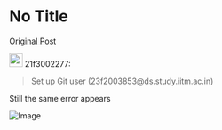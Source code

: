 # No Title

[Original Post](https://discourse.onlinedegree.iitm.ac.in/t/165959/59)

<aside class="quote group-ds-students" data-username="21f3002277" data-post="52" data-topic="165959">
<div class="title">
<div class="quote-controls"></div>
<img alt="" width="24" height="24" src="https://dub1.discourse-cdn.com/flex013/user_avatar/discourse.onlinedegree.iitm.ac.in/21f3002277/48/12741_2.png" class="avatar"> 21f3002277:</div>
<blockquote>
<p>Set up Git user (23f2003853@ds.study.iitm.ac.in)</p>
</blockquote>
</aside>
<p>Still the same error appears</p>

![Image](https://dub1.discourse-cdn.com/flex013/user_avatar/discourse.onlinedegree.iitm.ac.in/21f3002277/48/12741_2.png)